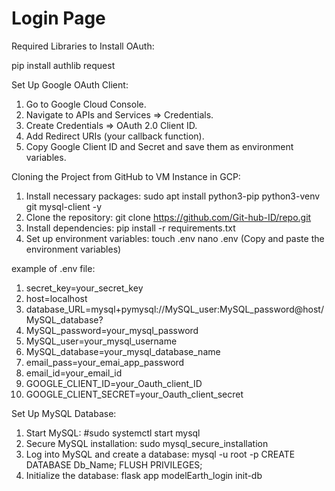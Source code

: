 # Login Page
Required Libraries to Install OAuth:

pip install authlib request

Set Up Google OAuth Client:

 1. Go to Google Cloud Console.
 2. Navigate to APIs and Services ⇒ Credentials.
 3. Create Credentials ⇒ OAuth 2.0 Client ID.
 4. Add Redirect URIs (your callback function).
 5. Copy Google Client ID and Secret and save them as environment variables.

Cloning the Project from GitHub to VM Instance in GCP:

 1. Install necessary packages:
    sudo apt install python3-pip python3-venv git mysql-client -y
 2. Clone the repository:
    git clone https://github.com/Git-hub-ID/repo.git
 3. Install dependencies:
    pip install -r requirements.txt
 4. Set up environment variables:
    touch .env
    nano .env
    (Copy and paste the environment variables)  

example of .env file:

1. secret_key=your_secret_key
2. host=localhost
3. database_URL=mysql+pymysql://MySQL_user:MySQL_password@host/MySQL_database?
4. MySQL_password=your_mysql_password
5. MySQL_user=your_mysql_username
6. MySQL_database=your_mysql_database_name
7. email_pass=your_emai_app_password
8. email_id=your_email_id
9. GOOGLE_CLIENT_ID=your_Oauth_client_ID
10. GOOGLE_CLIENT_SECRET=your_Oauth_client_secret
    
Set Up MySQL Database:

 1. Start MySQL:
    #sudo systemctl start mysql
 2. Secure MySQL installation:
    sudo mysql_secure_installation
 3. Log into MySQL and create a database:
    mysql -u root -p
    CREATE DATABASE Db_Name;
    FLUSH PRIVILEGES;
 4. Initialize the database:
    flask app modelEarth_login init-db
